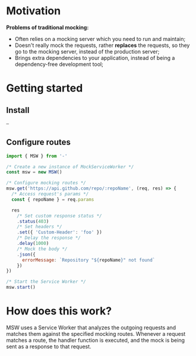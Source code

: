 # Motivation

**Problems of traditional mocking:**

* Often relies on a mocking server which you need to run and maintain;
* Doesn't really mock the requests, rather **replaces** the requests, so they go to the mocking server, instead of the production server;
* Brings extra dependencies to your application, instead of being a dependency-free development tool;

# Getting started

## Install

```bash
–
```

## Configure routes

```js
import { MSW } from '-'

/* Create a new instance of MockServiceWorker */
const msw = new MSW()

/* Configure mocking routes */
msw.get('https://api.github.com/repo/:repoName', (req, res) => {
  /* Access request's params */
  const { repoName } = req.params

  res
    /* Set custom response status */
    .status(403)
    /* Set headers */
    .set({ 'Custom-Header': 'foo' })
    /* Delay the response */
    .delay(1000)
    /* Mock the body */
    .json({
      errorMessage: `Repository "${repoName}" not found`
    })
})

/* Start the Service Worker */
msw.start()
```

# How does this work?

MSW uses a Service Worker that analyzes the outgoing requests and matches them against the specified mocking routes. Whenever a request matches a route, the handler function is executed, and the mock is being sent as a response to that request.
